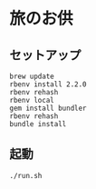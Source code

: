 # 旅のお供

## セットアップ

```
brew update
rbenv install 2.2.0
rbenv rehash
rbenv local
gem install bundler
rbenv rehash
bundle install
```

## 起動

```
./run.sh
```


